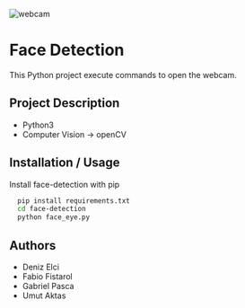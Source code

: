 
![webcam](https://www.quertime.com/wp-content/uploads/2018/10/best-facial-recognition-search-engines.jpg)

    
# Face Detection

This Python project execute commands to open the webcam.


## Project Description

- Python3 
- Computer Vision -> openCV
 


  
## Installation / Usage

Install face-detection with pip

```bash
  pip install requirements.txt
  cd face-detection
  python face_eye.py
```
    
## Authors

- Deniz Elci 
- Fabio Fistarol
- Gabriel Pasca
- Umut Aktas

  

